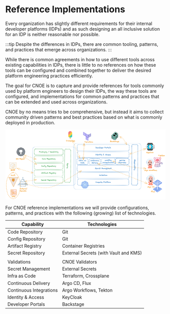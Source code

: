 # Reference Implementations

Every organization has slightly different requirements for their internal
developer platforms (IDPs) and as such designing an all inclusive solution for an IDP 
is neither reasonable nor possible.

:::tip
Despite the differences in IDPs, there are common tooling, patterns, and practices that
emerge across organizations.
:::

While there is common agreements in how to use different tools across existing
capabilities in IDPs, there is little to no references on how these tools can be
configured and combined together to deliver the desired platform engineering
practices efficiently.

The goal for CNOE is to capture and provide references for tools commonly used by
platform engineers to design their IDPs, the way these tools are configured, and
implementations for common patterns and practices that can be extended and used
across organizations.

CNOE by no means tries to be comprehensive, but instead it aims to collect
community driven patterns and best practices based on what is commonly deployed
in production.

![overview](./images/ref-impl.png)

For CNOE reference implementations we will provide configurations, patterns, and practices with the following
(growing) list of technologies.

| **Capability** | **Technologies** |
|-------------|--------------|
| Code Repository | Git |
| Config Repository | Git |
| Artifact Registry | Container Registries |
| Secret Repository | External Secrets (with Vault and KMS) |
|             |              |
| Validations | CNOE Validators |
| Secret Management | External Secrets |
| Infra as Code |Terraform, Crossplane |
| Continuous Delivery | Argo CD, Flux|
| Continuous Integrations | Argo Workflows, Tekton |
| Identity & Access | KeyCloak |
| Developer Portals | Backstage |

